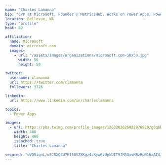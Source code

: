```yaml
---
name: "Charles Lamanna"
bio: "CVP at Microsoft, Founder @ MetricsHub. Works on Power Apps, Power Automate, Power Virtual Agent, Common Data Service and Dynamics 365."
location: Bellevue, WA
type: "profile"
heat: 82

affiliation:
  name: Microsoft
  domain: microsoft.com
  images:
    - url: "/assets/images/organizations/microsoft.com-50x50.jpg"
      width: 50
      height: 50

twitter:
  username: clamanna
  url: https://twitter.com/clamanna
  followers: 3726

linkedin:
  url: https://www.linkedin.com/in/charleslamanna

topics:
  - Power Apps

images:
  - url: https://pbs.twimg.com/profile_images/1263202626922876928/g6qGbHZ-_400x400.jpg
    width: 400
    height: 400
    isCached: true
    title: "Charles Lamanna"

secured: "wVG5iqnL/u5JRXQ4U7H15OVZXKgz4cKyw6vUpkUIT9JM3GxvHBzRpN16aAZ4JLQyF5zxVF9xt45Q0mDcwAdwv0A22IA25DzOH0fKLGhqOXgzqTj3Nwsc8usX+00jo5hOc30hOZjrf2/8GgQTKptkXh/l2BBd8fSMaT3a5ZbrodHl4vCKlxqz3++7Fq6XebLL6eW8q4mIHE1Jre11bVtiDGSxiTOigXu/t/M9flhE7La09tOq2OvQ3ubm31OewoufMAbrHp7MF1c+GlMOASYRxTgKS2fHp5DKk/2dsbItMxlhaNAgcCEFcKPjwB8Vr0scjHWVlyMBsZCUQO5rR1Gd3lAITnxTAs6xPdXC2IMuWkZcpRAQaAVoUId9pg5Af70cmfllEd/hvjP/GbbbS21RSfWXccinMpE6JNkSThStp+A=;TwnKjxAgMlyggqU6ja+uKw=="
---
```


